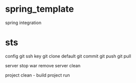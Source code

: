 spring_template
===============

spring integration

sts
===

config git ssh key
git clone default
git commit 
git push
git pull

server stop
war remove 
server clean

project clean - build
project run
